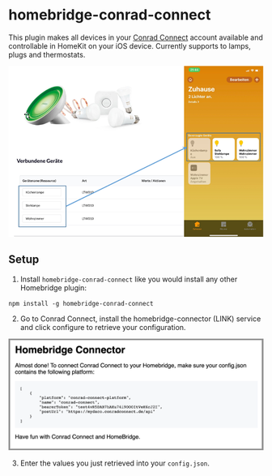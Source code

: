 # homebridge-conrad-connect

This plugin makes all devices in your [Conrad Connect](conradconnect.de) account available and controllable in HomeKit on your iOS device. Currently supports to lamps, plugs and thermostats.

![](screenshots/Intro.png)

## Setup

1. Install `homebridge-conrad-connect` like you would install any other Homebridge plugin:

```shell
npm install -g homebridge-conrad-connect
```

2. Go to Conrad Connect, install the homebridge-connector (LINK) service and click configure to retrieve your configuration.

![](screenshots/Configuration.png)

3. Enter the values you just retrieved into your `config.json`.
